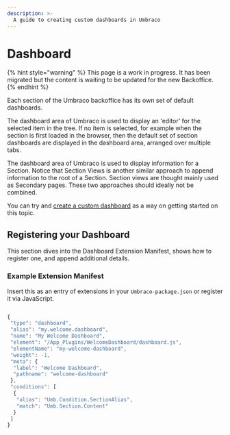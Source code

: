 ```yaml
---
description: >-
  A guide to creating custom dashboards in Umbraco
---
```


# Dashboard

{% hint style="warning" %}
This page is a work in progress. It has been migrated but the content is waiting to be updated for the new Backoffice.
{% endhint %}

Each section of the Umbraco backoffice has its own set of default dashboards.

The dashboard area of Umbraco is used to display an 'editor' for the selected item in the tree. If no item is selected, for example when the section is first loaded in the browser, then the default set of section dashboards are displayed in the dashboard area, arranged over multiple tabs.

The dashboard area of Umbraco is used to display information for a Section. Notice that Section Views is another similar approach to append information to the root of a Section. Section views are thought mainly used as Secondary pages. These two approaches should ideally not be combined.

You can try and [create a custom dashboard](../../tutorials/creating-a-custom-dashboard/) as a way on getting started on this topic.

## Registering your Dashboard

This section dives into the Dashboard Extension Manifest, shows how to register one, and append additional details.

### Example Extension Manifest

Insert this as an entry of extensions in your `Umbraco-package.json` or register it via JavaScript.

```jsx

{
 "type": "dashboard",
 "alias": "my.welcome.dashboard",
 "name": "My Welcome Dashboard",
 "element": "/App_Plugins/WelcomeDashboard/dashboard.js",
 "elementName": "my-welcome-dashboard",
 "weight": -1,
 "meta": {
  "label": "Welcome Dashboard",
  "pathname": "welcome-dashboard"
 },
 "conditions": [
  {
   "alias": "Umb.Condition.SectionAlias",
   "match": "Umb.Section.Content"
  }
 ]
}
```
